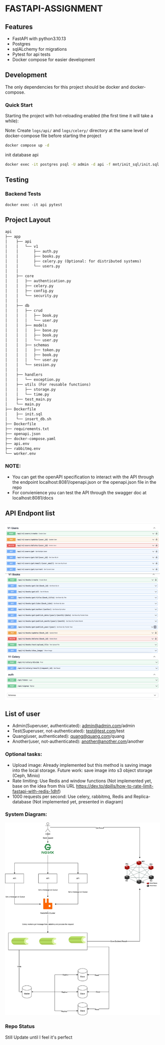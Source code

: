 # FASTAPI-ASSIGNMENT

## Features

- FastAPI with python3.10.13
- Postgres
- sqlALchemy for migrations
- Pytest for api tests
- Docker compose for easier development

## Development
The only dependencies for this project should be docker and docker-compose.

### Quick Start
Starting the project with hot-reloading enabled
(the first time it will take a while):


Note: Create `logs/api/` and `logs/celery/` directory at the same level of docker-compose file before starting the project

```bash
docker compose up -d
```

init database api
```bash
docker exec -it postgres psql -U admin -d api -f mnt/init_sql/init.sql 
```

## Testing

### Backend Tests

```
docker exec -it api pytest
```

## Project Layout

```
api
├── app
│    ├── api
│    │   └── v1
│    │       ├── auth.py
│    │       ├── books.py
│    │       ├── celery.py (Optional: for distributed systems)
│    │       └── users.py
│    │       
│    ├── core  
│    │   ├── authentication.py  
│    │   ├── celery.py  
│    │   ├── config.py  
│    │   └── security.py 
│    │   
│    ├── db 
│    │   ├── crud 
│    │   │   ├── book.py
│    │   │   └── user.py
│    │   ├── models
│    │   │   ├── base.py
│    │   │   ├── book.py
│    │   │   └── user.py
│    │   ├── schemas
│    │   │   ├── token.py
│    │   │   ├── book.py
│    │   │   └── user.py
│    │   └── session.py  
│    │   
│    ├── handlers
│    │   └── exception.py 
│    ├── utils (For reusable functions)
│    │   ├── storage.py  
│    │   └── time.py 
│    ├── test_main.py
│    └── main.py 
├── Dockerfile
│    ├── init.sql
│    └── insert_db.sh
├── Dockerfile
├── requirements.txt
├── openapi.json 
├── docker-compose.yaml
├── api.env
├── rabbitmq.env
└── worker.env
```

### NOTE: 
* You can get the openAPI specification to interact with the API through the endpoint localhost:8081/openapi.json or the openapi.json file in the repo 
* For convienience you can test the API through the swagger doc at localhost:8081/docs 

## API Endpont list

![V1 Users](image_readme/users.png "V1 Users")
![V1 Books](image_readme/books.png "V1 Books")
![V1 Celery and Auth](image_readme/celery-auth.png "V1 Celery and Auth")

## List of user
- Admin(Superuser, authenticated): admin@admin.com/admin
- Test(Superuser, not-authenticated): test@test.com/test
- Quang(user, authenticated): quang@quang.com/quang
- Another(user, not-authenticated): another@another.com/another

### Optional tasks:
- Upload image: Already implemented but this method is saving image into the local storage. Future work: save image into s3 object storage (Ceph, Minio)
- Rate limiting: Use Redis and window functions (Not implemented yet, base on the idea from this URL https://dev.to/dpills/how-to-rate-limit-fastapi-with-redis-1dhf)
- 1000 requests per second: Use celery, rabbitmq, Redis and Replica-database (Not implemented yet, presented in diagram)

### System Diagram:
![System Diagram](image_readme/diagram.jpg "System Diagram")


### Repo Status
Still Update until I feel it's perfect